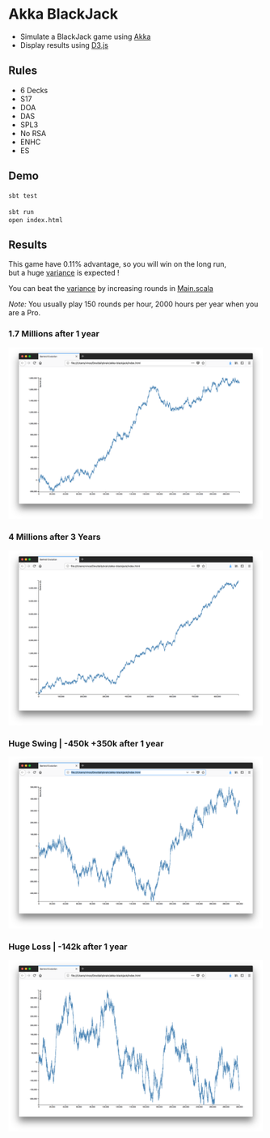# Akka BlackJack

* Simulate a BlackJack game using [Akka](https://akka.io)
* Display results using [D3.js](https://d3js.org)


## Rules

* 6 Decks
* S17
* DOA
* DAS
* SPL3
* No RSA
* ENHC
* ES


## Demo

    sbt test
    
    sbt run
    open index.html


## Results

This game have 0.11% advantage, so you will win on the long run,     
but a huge [variance](https://en.wikipedia.org/wiki/Variance) is expected !   

You can beat the [variance](https://en.wikipedia.org/wiki/Variance) by increasing rounds in [Main.scala](src/main/scala/fr/dailybrain/akka/blackjack/Main.scala)    

*Note:* You usually play 150 rounds per hour, 2000 hours per year when you are a Pro.


### 1.7 Millions after 1 year 
![One Million](src/main/resources/assets/one-million.png)

### 4 Millions after 3 Years
![Long Run](src/main/resources/assets/long-run.png)

### Huge Swing | -450k +350k after 1 year
![Huge Win](src/main/resources/assets/huge-swing.png)

### Huge Loss | -142k after 1 year
![Huge Loss](src/main/resources/assets/huge-loss.png)


